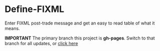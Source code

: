 # Define-FIXML
Enter FIXML post-trade message and get an easy to read table of what it means.

**IMPORTANT** The primary branch this project is **gh-pages**. Switch to that branch for all updates, or [click here](https://github.com/Alek-S/Define-FIXML)
